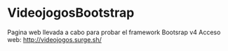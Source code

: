 # VideojogosBootstrap
Pagina web llevada a cabo para probar el framework Bootsrap v4
Acceso web:
http://videojogos.surge.sh/
